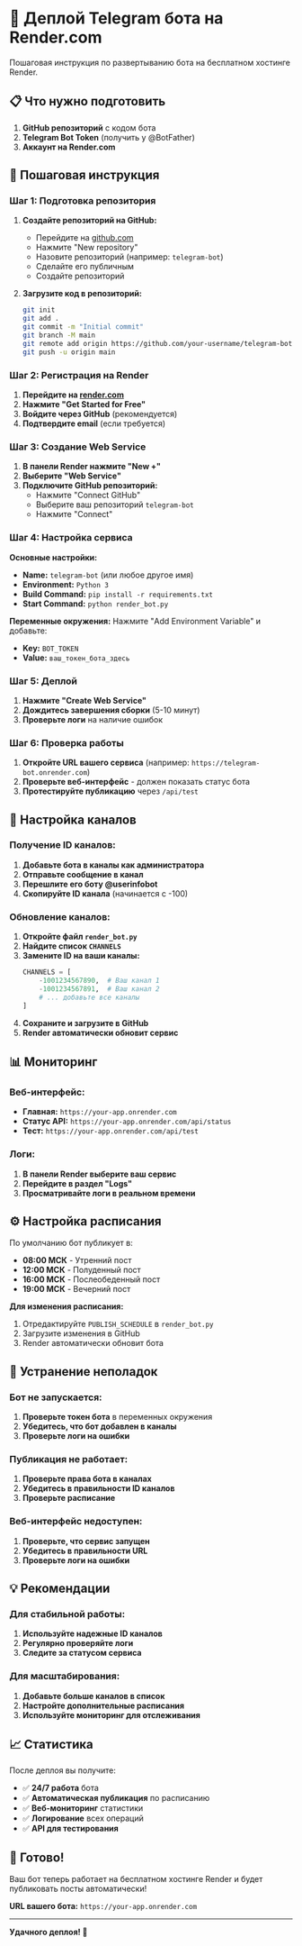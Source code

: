 # 🚀 Деплой Telegram бота на Render.com

Пошаговая инструкция по развертыванию бота на бесплатном хостинге Render.

## 📋 Что нужно подготовить

1. **GitHub репозиторий** с кодом бота
2. **Telegram Bot Token** (получить у @BotFather)
3. **Аккаунт на Render.com**

## 🎯 Пошаговая инструкция

### Шаг 1: Подготовка репозитория

1. **Создайте репозиторий на GitHub:**
   - Перейдите на [github.com](https://github.com)
   - Нажмите "New repository"
   - Назовите репозиторий (например: `telegram-bot`)
   - Сделайте его публичным
   - Создайте репозиторий

2. **Загрузите код в репозиторий:**
   ```bash
   git init
   git add .
   git commit -m "Initial commit"
   git branch -M main
   git remote add origin https://github.com/your-username/telegram-bot.git
   git push -u origin main
   ```

### Шаг 2: Регистрация на Render

1. **Перейдите на [render.com](https://render.com)**
2. **Нажмите "Get Started for Free"**
3. **Войдите через GitHub** (рекомендуется)
4. **Подтвердите email** (если требуется)

### Шаг 3: Создание Web Service

1. **В панели Render нажмите "New +"**
2. **Выберите "Web Service"**
3. **Подключите GitHub репозиторий:**
   - Нажмите "Connect GitHub"
   - Выберите ваш репозиторий `telegram-bot`
   - Нажмите "Connect"

### Шаг 4: Настройка сервиса

**Основные настройки:**
- **Name:** `telegram-bot` (или любое другое имя)
- **Environment:** `Python 3`
- **Build Command:** `pip install -r requirements.txt`
- **Start Command:** `python render_bot.py`

**Переменные окружения:**
Нажмите "Add Environment Variable" и добавьте:
- **Key:** `BOT_TOKEN`
- **Value:** `ваш_токен_бота_здесь`

### Шаг 5: Деплой

1. **Нажмите "Create Web Service"**
2. **Дождитесь завершения сборки** (5-10 минут)
3. **Проверьте логи** на наличие ошибок

### Шаг 6: Проверка работы

1. **Откройте URL вашего сервиса** (например: `https://telegram-bot.onrender.com`)
2. **Проверьте веб-интерфейс** - должен показать статус бота
3. **Протестируйте публикацию** через `/api/test`

## 🔧 Настройка каналов

### Получение ID каналов:

1. **Добавьте бота в каналы как администратора**
2. **Отправьте сообщение в канал**
3. **Перешлите его боту @userinfobot**
4. **Скопируйте ID канала** (начинается с -100)

### Обновление каналов:

1. **Откройте файл `render_bot.py`**
2. **Найдите список `CHANNELS`**
3. **Замените ID на ваши каналы:**
   ```python
   CHANNELS = [
       -1001234567890,  # Ваш канал 1
       -1001234567891,  # Ваш канал 2
       # ... добавьте все каналы
   ]
   ```
4. **Сохраните и загрузите в GitHub**
5. **Render автоматически обновит сервис**

## 📊 Мониторинг

### Веб-интерфейс:
- **Главная:** `https://your-app.onrender.com`
- **Статус API:** `https://your-app.onrender.com/api/status`
- **Тест:** `https://your-app.onrender.com/api/test`

### Логи:
1. **В панели Render выберите ваш сервис**
2. **Перейдите в раздел "Logs"**
3. **Просматривайте логи в реальном времени**

## ⚙️ Настройка расписания

По умолчанию бот публикует в:
- **08:00 МСК** - Утренний пост
- **12:00 МСК** - Полуденный пост
- **16:00 МСК** - Послеобеденный пост
- **19:00 МСК** - Вечерний пост

**Для изменения расписания:**
1. Отредактируйте `PUBLISH_SCHEDULE` в `render_bot.py`
2. Загрузите изменения в GitHub
3. Render автоматически обновит бота

## 🚨 Устранение неполадок

### Бот не запускается:
1. **Проверьте токен бота** в переменных окружения
2. **Убедитесь, что бот добавлен в каналы**
3. **Проверьте логи на ошибки**

### Публикация не работает:
1. **Проверьте права бота в каналах**
2. **Убедитесь в правильности ID каналов**
3. **Проверьте расписание**

### Веб-интерфейс недоступен:
1. **Проверьте, что сервис запущен**
2. **Убедитесь в правильности URL**
3. **Проверьте логи на ошибки**

## 💡 Рекомендации

### Для стабильной работы:
1. **Используйте надежные ID каналов**
2. **Регулярно проверяйте логи**
3. **Следите за статусом сервиса**

### Для масштабирования:
1. **Добавьте больше каналов в список**
2. **Настройте дополнительные расписания**
3. **Используйте мониторинг для отслеживания**

## 📈 Статистика

После деплоя вы получите:
- ✅ **24/7 работа** бота
- ✅ **Автоматическая публикация** по расписанию
- ✅ **Веб-мониторинг** статистики
- ✅ **Логирование** всех операций
- ✅ **API для тестирования**

## 🎉 Готово!

Ваш бот теперь работает на бесплатном хостинге Render и будет публиковать посты автоматически!

**URL вашего бота:** `https://your-app.onrender.com`

---

**Удачного деплоя! 🚀**
